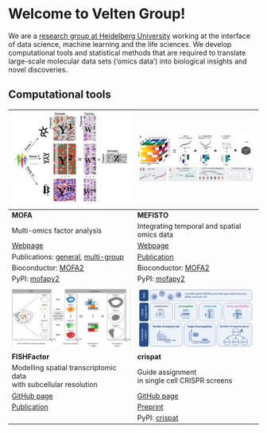 # Welcome to Velten Group!

We are a [research group at Heidelberg University](https://www.cos.uni-heidelberg.de/en/research-groups/biological-data-science) working at the interface of data science, machine learning and the life sciences. We develop computational tools and statistical methods that are required to translate large-scale molecular data sets (‘omics data’) into biological insights and novel discoveries.


## Computational tools
| [<img alt="MOFA" src="../figures/MOFA.png" width="400"/>](https://biofam.github.io/MOFA2/) | [<img alt="MEFISTO" src="../figures/MEFISTO.png" width="400"/>](https://biofam.github.io/MOFA2/MEFISTO.html) |
| --- | --- | 
| **MOFA** | **MEFISTO** |
Multi-omics factor analysis | Integrating temporal and spatial omics data | 
| [Webpage](https://biofam.github.io/MOFA2/) | [Webpage](https://biofam.github.io/MOFA2/MEFISTO.html) |
| Publications: [general](http://msb.embopress.org/cgi/doi/10.15252/msb.20178124), [multi-group](http://genomebiology.biomedcentral.com/articles/10.1186/s13059-020-02015-1)|[Publication](https://www.nature.com/articles/s41592-021-01343-9)|
|Bioconductor: [MOFA2](http://www.bioconductor.org/packages/release/bioc/html/MOFA2.html)|Bioconductor: [MOFA2](http://www.bioconductor.org/packages/release/bioc/html/MOFA2.html)|
|PyPI: [mofapy2](https://pypi.org/project/mofapy2/)|PyPI: [mofapy2](https://pypi.org/project/mofapy2/)|
| |  | 
| [<img alt="FISHFactor" src="../figures/FISHFactor.png" width="400"/>](https://github.com/bioFAM/FISHFactor) |[<img alt="crispat" src="../figures/crispat.png" width="400"/>](https://github.com/velten-group/crispat)|
|**FISHFactor** | **crispat**|
|Modelling spatial transcriptomic data <br /> with subcellular resolution |  Guide assignment <br /> in single cell CRISPR screens|
| [GitHub page](https://github.com/bioFAM/FISHFactor) |[GitHub page](https://github.com/velten-group/crispat) |
| [Publication](https://academic.oup.com/bioinformatics/article/39/5/btad183/7114027)|[Preprint](https://www.biorxiv.org/content/10.1101/2024.05.06.592692v1.full.pdf)|
||PyPI: [crispat](https://pypi.org/project/crispat/)|
